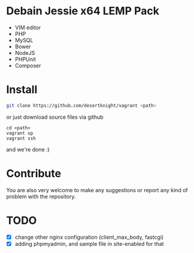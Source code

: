 # Debain Jessie x64 LEMP Pack

* VIM editor
* PHP
* MySQL
* Bower
* NodeJS
* PHPUnit
* Composer

# Install

```sh
git clone https://github.com/desertknight/vagrant <path>
```
or just download source files via github

```
cd <path>
vagrant up
vagrant ssh
```
and we're done :)


# Contribute

You are also very welcome to make any suggestions or report any kind of problem with the repository.


# TODO

- [x] change other nginx configuration (client_max_body, fastcgi)
- [x] adding phpmyadmin, and sample file in site-enabled for that
